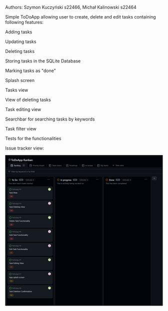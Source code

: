 Authors: Szymon Kuczyński s22466, Michał Kalinowski s22464

Simple ToDoApp allowing user to create, delete and edit tasks containing following features:

Adding tasks

Updating tasks

Deleting tasks

Storing tasks in the SQLite Database

Marking tasks as "done"

Splash screen

Tasks view

View of deleting tasks

Task editing view

Searchbar for searching tasks by keywords

Task filter view

Tests for the functionalities

Issue tracker view: 

![Alt text](pic1.jpg)
